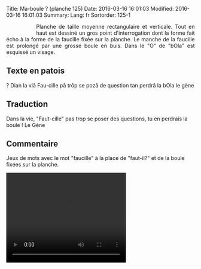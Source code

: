 Title: Ma-boule ? (planche 125)
Date: 2016-03-16 16:01:03
Modified: 2016-03-16 16:01:03
Summary: 
Lang: fr
Sortorder: 125-1


<figure class="image-block" style="float: left;">
  <img alt="" src="{static}/images/planche_125.png">
  <figcaption style="max-width: 174px"></figcaption>
</figure>



<p style="text-align:justify;">Planche de taille moyenne rectangulaire et verticale. Tout en haut est dessiné un gros point d'interrogation dont la forme fait écho à la forme de la faucille fixée sur la planche. Le manche de la faucille est prolongé par une grosse boule en buis. Dans le "O" de "bOla" est esquissé un visage.</p>


## Texte en patois
?  Dian la viâ Fau-cille pâ trôp se pozâ de question tan perdrâ la bOla           le  gène

## Traduction
Dans la vie, "Faut-cille" pas trop se poser des questions, tu en perdrais la boule !                   Le Gène

## Commentaire
Jeux de mots avec le mot "faucille" à la place de "faut-il?" et de la boule fixées sur la planche.

<video width="320" height="240" controls>
  <source src="https://d1njpgd0ygatdn.cloudfront.net/video_125.mp4" type="video/mp4">
</video>
